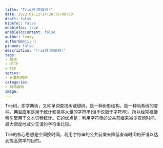 ```yaml
---
title: "Trie树(前缀树)"
date: 2022-01-12T14:28:31+08:00
draft: false
hideToc: false
enableToc: true
enableTocContent: false
author: leoay
authorEmoji: 🎅
pinned: false
description: "Trie树(前缀树)"
tags:
- 网络
- HTTP
- TCP
series:
- 计算机网络
categories:
- 网络基础
image: 
---
```


Trie树，即字典树，又称单词查找树或键树，是一种树形结构，是一种哈希树的变种。典型应用是用于统计和排序大量的字符串(但不仅限于字符串)，所以经常被搜索引擎用于文本词频统计。它的优点是：利用字符串的公共前缀来减少查询时间，最大限度地减少无谓的字符串比较。

Trie的核心思想是空间换时间。利用字符串的公共前缀来降低查询时间的开销以达到提高效率的目的。

